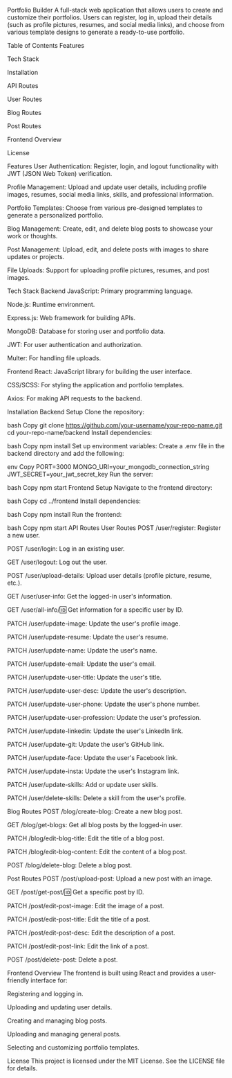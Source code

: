 Portfolio Builder
A full-stack web application that allows users to create and customize their portfolios. Users can register, log in, upload their details (such as profile pictures, resumes, and social media links), and choose from various template designs to generate a ready-to-use portfolio.

Table of Contents
Features

Tech Stack

Installation

API Routes

User Routes

Blog Routes

Post Routes

Frontend Overview

License

Features
User Authentication: Register, login, and logout functionality with JWT (JSON Web Token) verification.

Profile Management: Upload and update user details, including profile images, resumes, social media links, skills, and professional information.

Portfolio Templates: Choose from various pre-designed templates to generate a personalized portfolio.

Blog Management: Create, edit, and delete blog posts to showcase your work or thoughts.

Post Management: Upload, edit, and delete posts with images to share updates or projects.

File Uploads: Support for uploading profile pictures, resumes, and post images.

Tech Stack
Backend
JavaScript: Primary programming language.

Node.js: Runtime environment.

Express.js: Web framework for building APIs.

MongoDB: Database for storing user and portfolio data.

JWT: For user authentication and authorization.

Multer: For handling file uploads.

Frontend
React: JavaScript library for building the user interface.

CSS/SCSS: For styling the application and portfolio templates.

Axios: For making API requests to the backend.

Installation
Backend Setup
Clone the repository:

bash
Copy
git clone https://github.com/your-username/your-repo-name.git
cd your-repo-name/backend
Install dependencies:

bash
Copy
npm install
Set up environment variables:
Create a .env file in the backend directory and add the following:

env
Copy
PORT=3000
MONGO_URI=your_mongodb_connection_string
JWT_SECRET=your_jwt_secret_key
Run the server:

bash
Copy
npm start
Frontend Setup
Navigate to the frontend directory:

bash
Copy
cd ../frontend
Install dependencies:

bash
Copy
npm install
Run the frontend:

bash
Copy
npm start
API Routes
User Routes
POST /user/register: Register a new user.

POST /user/login: Log in an existing user.

GET /user/logout: Log out the user.

POST /user/upload-details: Upload user details (profile picture, resume, etc.).

GET /user/user-info: Get the logged-in user's information.

GET /user/all-info/:id: Get information for a specific user by ID.

PATCH /user/update-image: Update the user's profile image.

PATCH /user/update-resume: Update the user's resume.

PATCH /user/update-name: Update the user's name.

PATCH /user/update-email: Update the user's email.

PATCH /user/update-user-title: Update the user's title.

PATCH /user/update-user-desc: Update the user's description.

PATCH /user/update-user-phone: Update the user's phone number.

PATCH /user/update-user-profession: Update the user's profession.

PATCH /user/update-linkedin: Update the user's LinkedIn link.

PATCH /user/update-git: Update the user's GitHub link.

PATCH /user/update-face: Update the user's Facebook link.

PATCH /user/update-insta: Update the user's Instagram link.

PATCH /user/update-skills: Add or update user skills.

PATCH /user/delete-skills: Delete a skill from the user's profile.

Blog Routes
POST /blog/create-blog: Create a new blog post.

GET /blog/get-blogs: Get all blog posts by the logged-in user.

PATCH /blog/edit-blog-title: Edit the title of a blog post.

PATCH /blog/edit-blog-content: Edit the content of a blog post.

POST /blog/delete-blog: Delete a blog post.

Post Routes
POST /post/upload-post: Upload a new post with an image.

GET /post/get-post/:id: Get a specific post by ID.

PATCH /post/edit-post-image: Edit the image of a post.

PATCH /post/edit-post-title: Edit the title of a post.

PATCH /post/edit-post-desc: Edit the description of a post.

PATCH /post/edit-post-link: Edit the link of a post.

POST /post/delete-post: Delete a post.

Frontend Overview
The frontend is built using React and provides a user-friendly interface for:

Registering and logging in.

Uploading and updating user details.

Creating and managing blog posts.

Uploading and managing general posts.

Selecting and customizing portfolio templates.

License
This project is licensed under the MIT License. See the LICENSE file for details.